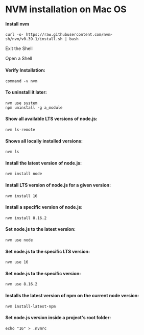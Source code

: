 # NVM installation on Mac OS

#### Install nvm

``` console
curl -o- https://raw.githubusercontent.com/nvm-sh/nvm/v0.39.1/install.sh | bash
```

Exit the Shell

Open a Shell

#### Verify Installation:

``` console
command -v nvm
```

#### To uninstall it later:

``` console
nvm use system
npm uninstall -g a_module
```

#### Show all available LTS versions of node.js:

``` console
nvm ls-remote
```

#### Shows all locally installed versions:

``` console
nvm ls
```

#### Install the latest version of node.js:

``` console
nvm install node
```

#### Install LTS version of node.js for a given version:

``` console
nvm install 16
```

#### Install a specific version of node.js:

``` console
nvm install 8.16.2
```

#### Set node.js to the latest version:

``` console
nvm use node
```

#### Set node.js to the specific LTS version:

``` console
nvm use 16
```

#### Set node.js to the specific version:

``` console
nvm use 8.16.2
```

#### Installs the latest version of npm on the current node version:

``` console
nvm install-latest-npm
```

#### Set node.js version inside a project's root folder:

``` console
echo "16" > .nvmrc
```

